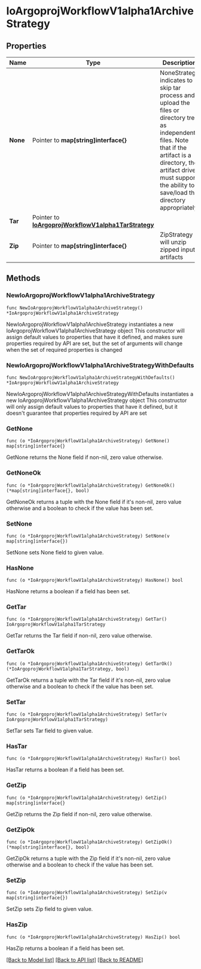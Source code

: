 # IoArgoprojWorkflowV1alpha1ArchiveStrategy

## Properties

Name | Type | Description | Notes
------------ | ------------- | ------------- | -------------
**None** | Pointer to **map[string]interface{}** | NoneStrategy indicates to skip tar process and upload the files or directory tree as independent files. Note that if the artifact is a directory, the artifact driver must support the ability to save/load the directory appropriately. | [optional] 
**Tar** | Pointer to [**IoArgoprojWorkflowV1alpha1TarStrategy**](IoArgoprojWorkflowV1alpha1TarStrategy.md) |  | [optional] 
**Zip** | Pointer to **map[string]interface{}** | ZipStrategy will unzip zipped input artifacts | [optional] 

## Methods

### NewIoArgoprojWorkflowV1alpha1ArchiveStrategy

`func NewIoArgoprojWorkflowV1alpha1ArchiveStrategy() *IoArgoprojWorkflowV1alpha1ArchiveStrategy`

NewIoArgoprojWorkflowV1alpha1ArchiveStrategy instantiates a new IoArgoprojWorkflowV1alpha1ArchiveStrategy object
This constructor will assign default values to properties that have it defined,
and makes sure properties required by API are set, but the set of arguments
will change when the set of required properties is changed

### NewIoArgoprojWorkflowV1alpha1ArchiveStrategyWithDefaults

`func NewIoArgoprojWorkflowV1alpha1ArchiveStrategyWithDefaults() *IoArgoprojWorkflowV1alpha1ArchiveStrategy`

NewIoArgoprojWorkflowV1alpha1ArchiveStrategyWithDefaults instantiates a new IoArgoprojWorkflowV1alpha1ArchiveStrategy object
This constructor will only assign default values to properties that have it defined,
but it doesn't guarantee that properties required by API are set

### GetNone

`func (o *IoArgoprojWorkflowV1alpha1ArchiveStrategy) GetNone() map[string]interface{}`

GetNone returns the None field if non-nil, zero value otherwise.

### GetNoneOk

`func (o *IoArgoprojWorkflowV1alpha1ArchiveStrategy) GetNoneOk() (*map[string]interface{}, bool)`

GetNoneOk returns a tuple with the None field if it's non-nil, zero value otherwise
and a boolean to check if the value has been set.

### SetNone

`func (o *IoArgoprojWorkflowV1alpha1ArchiveStrategy) SetNone(v map[string]interface{})`

SetNone sets None field to given value.

### HasNone

`func (o *IoArgoprojWorkflowV1alpha1ArchiveStrategy) HasNone() bool`

HasNone returns a boolean if a field has been set.

### GetTar

`func (o *IoArgoprojWorkflowV1alpha1ArchiveStrategy) GetTar() IoArgoprojWorkflowV1alpha1TarStrategy`

GetTar returns the Tar field if non-nil, zero value otherwise.

### GetTarOk

`func (o *IoArgoprojWorkflowV1alpha1ArchiveStrategy) GetTarOk() (*IoArgoprojWorkflowV1alpha1TarStrategy, bool)`

GetTarOk returns a tuple with the Tar field if it's non-nil, zero value otherwise
and a boolean to check if the value has been set.

### SetTar

`func (o *IoArgoprojWorkflowV1alpha1ArchiveStrategy) SetTar(v IoArgoprojWorkflowV1alpha1TarStrategy)`

SetTar sets Tar field to given value.

### HasTar

`func (o *IoArgoprojWorkflowV1alpha1ArchiveStrategy) HasTar() bool`

HasTar returns a boolean if a field has been set.

### GetZip

`func (o *IoArgoprojWorkflowV1alpha1ArchiveStrategy) GetZip() map[string]interface{}`

GetZip returns the Zip field if non-nil, zero value otherwise.

### GetZipOk

`func (o *IoArgoprojWorkflowV1alpha1ArchiveStrategy) GetZipOk() (*map[string]interface{}, bool)`

GetZipOk returns a tuple with the Zip field if it's non-nil, zero value otherwise
and a boolean to check if the value has been set.

### SetZip

`func (o *IoArgoprojWorkflowV1alpha1ArchiveStrategy) SetZip(v map[string]interface{})`

SetZip sets Zip field to given value.

### HasZip

`func (o *IoArgoprojWorkflowV1alpha1ArchiveStrategy) HasZip() bool`

HasZip returns a boolean if a field has been set.


[[Back to Model list]](../README.md#documentation-for-models) [[Back to API list]](../README.md#documentation-for-api-endpoints) [[Back to README]](../README.md)


